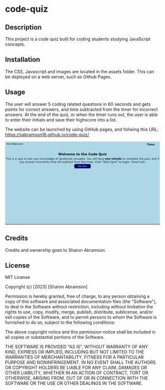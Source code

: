 # code-quiz

## Description

This project is a code quiz built for coding students studying JavaScript concepts. 

## Installation

 The CSS, Javascript and images are located in the assets folder. This can be deployed on a web server, such as Github Pages.

## Usage

The user will answer 5 coding related questions in 60 seconds and gets points for correct answers, and time subtracted from the timer for incorrect answers. At the end of the quiz, or when the timer runs out, the user is able to enter their initials and save their highscore into a list.   

The website can be launched by using GitHub pages, and follwing this URL: https://sabramson16.github.io/code-quiz/

![Alt text](./assets/images/Screenshot%202023-11-21%20180956.png) 

## Credits

Credits and ownership goes to Sharon Abramson. 


## License

MIT License

Copyright (c) [2023] [Sharon Abramson]

Permission is hereby granted, free of charge, to any person obtaining a copy
of this software and associated documentation files (the "Software"), to deal
in the Software without restriction, including without limitation the rights
to use, copy, modify, merge, publish, distribute, sublicense, and/or sell
copies of the Software, and to permit persons to whom the Software is
furnished to do so, subject to the following conditions:

The above copyright notice and this permission notice shall be included in all
copies or substantial portions of the Software.

THE SOFTWARE IS PROVIDED "AS IS", WITHOUT WARRANTY OF ANY KIND, EXPRESS OR
IMPLIED, INCLUDING BUT NOT LIMITED TO THE WARRANTIES OF MERCHANTABILITY,
FITNESS FOR A PARTICULAR PURPOSE AND NONINFRINGEMENT. IN NO EVENT SHALL THE
AUTHORS OR COPYRIGHT HOLDERS BE LIABLE FOR ANY CLAIM, DAMAGES OR OTHER
LIABILITY, WHETHER IN AN ACTION OF CONTRACT, TORT OR OTHERWISE, ARISING FROM,
OUT OF OR IN CONNECTION WITH THE SOFTWARE OR THE USE OR OTHER DEALINGS IN THE
SOFTWARE.